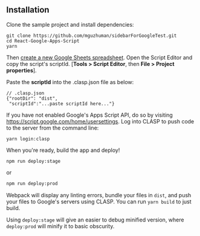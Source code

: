 
## Installation

 Clone the sample project and install dependencies:
```
git clone https://github.com/mguzhuman/sidebarForGoogleTest.git
cd React-Google-Apps-Script
yarn
```
Then [create a new Google Sheets spreadsheet](https://sheets.google.com). Open the Script Editor and copy the script's scriptId. [**Tools > Script Editor**, then **File > Project properties**].

Paste the **scriptId** into the .clasp.json file as below:
```
// .clasp.json
{"rootDir": "dist",
 "scriptId":"...paste scriptId here..."}
```
If you have not enabled Google's Apps Script API, do so by visiting https://script.google.com/home/usersettings.
Log into CLASP to push code to the server from the command line:
```
yarn login:clasp
```
When you're ready, build the app and deploy!
```
npm run deploy:stage
```

or

```bash
npm run deploy:prod
```
Webpack will display any linting errors, bundle your files in `dist`, and push your files to Google's servers using CLASP. You can run `yarn build` to just build.

Using `deploy:stage` will give an easier to debug minified version, where `deploy:prod` will minify it to basic obscurity.

